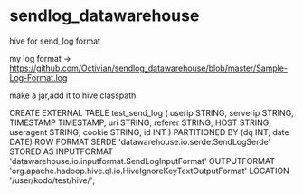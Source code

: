 # sendlog_datawarehouse
hive for send_log format

my log format -> https://github.com/Octivian/sendlog_datawarehouse/blob/master/Sample-Log-Format.log

make a jar,add it to hive classpath.

CREATE EXTERNAL TABLE test_send_log (
	userip STRING,
	serverip STRING,
	TIMESTAMP TIMESTAMP,
	uri STRING,
	referer STRING,
	HOST STRING,
	useragent STRING,
	cookie STRING,
	id INT
) PARTITIONED BY (dq INT, date DATE) 
	ROW FORMAT SERDE 'datawarehouse.io.serde.SendLogSerde' 
	STORED AS INPUTFORMAT 'datawarehouse.io.inputformat.SendLogInputFormat' 
	OUTPUTFORMAT 'org.apache.hadoop.hive.ql.io.HiveIgnoreKeyTextOutputFormat' 
	LOCATION '/user/kodo/test/hive/';
